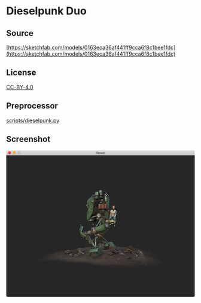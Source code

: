 # Dieselpunk Duo

## Source

[https://sketchfab.com/models/0163eca36af441ff9cca6f8c1bee1fdc](https://sketchfab.com/models/0163eca36af441ff9cca6f8c1bee1fdc)

## License

[CC-BY-4.0](https://creativecommons.org/licenses/by/4.0/)

## Preprocessor

[scripts/dieselpunk.py](../../scripts/dieselpunk.py)

## Screenshot

![Screenshot](screenshot.png)
